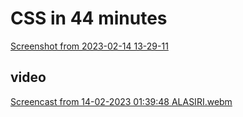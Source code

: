 <h1>CSS in 44 minutes </h1>


[Screenshot from 2023-02-14 13-29-11](https://user-images.githubusercontent.com/68531415/218712786-60fe318e-bf5d-434a-8ecb-c5fe6b21f3a9.png)

## video

[Screencast from 14-02-2023 01:39:48 ALASIRI.webm](https://user-images.githubusercontent.com/68531415/218712016-52298107-59b4-445a-9cd5-abefc487dfa8.webm)

